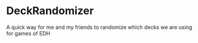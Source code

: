 # DeckRandomizer
A quick way for me and my friends to randomize which decks we are using for games of EDH
